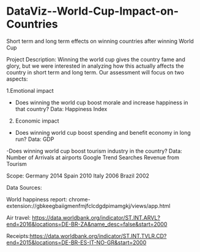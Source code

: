 # DataViz--World-Cup-Impact-on-Countries
Short term and long term effects on winning countries after winning World Cup

Project Description:  Winning the world cup gives the country fame and glory, but we were interested in analyzing how this actually affects the country in short term and long term.
Our assessment will focus on two aspects:

1.Emotional impact

 - Does winning the world cup boost morale and increase happiness in that country?
  Data: Happiness Index


2. Economic impact
- Does winning world cup boost spending and benefit economy in long run?
Data: GDP
   
-Does winning world cup boost tourism industry in the country?
Data:     Number of Arrivals at airports
          Google Trend Searches
          Revenue from Tourism

Scope:
            Germany 2014
            Spain 2010
            Italy 2006 
            Brazil 2002

Data Sources:

World happiness report: chrome-extension://gbkeegbaiigmenfmjfclcdgdpimamgkj/views/app.html

Air travel: https://data.worldbank.org/indicator/ST.INT.ARVL?end=2016&locations=DE-BR-ZA&name_desc=false&start=2000

Receipts:https://data.worldbank.org/indicator/ST.INT.TVLR.CD?end=2015&locations=DE-BR-ES-IT-NO-GR&start=2000